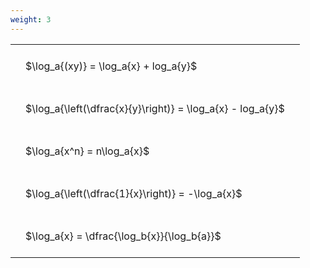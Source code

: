 ```yaml
---
weight: 3
---
```


<style type="text/css">
#T_3d48e th.col_heading {
  text-align: left;
  font-size: 1em;
}
#T_3d48e td {
  text-align: left;
  font-size: 1em;
  padding: 1.5em;
}
</style>
<table id="T_3d48e">
  <thead>
  </thead>
  <tbody>
    <tr>
      <td id="T_3d48e_row0_col0" class="data row0 col0" >$\log_a{(xy)} = \log_a{x} + log_a{y}$</td>
    </tr>
    <tr>
      <td id="T_3d48e_row1_col0" class="data row1 col0" >$\log_a{\left(\dfrac{x}{y}\right)} = \log_a{x} - log_a{y}$</td>
    </tr>
    <tr>
      <td id="T_3d48e_row2_col0" class="data row2 col0" >$\log_a{x^n} = n\log_a{x}$</td>
    </tr>
    <tr>
      <td id="T_3d48e_row3_col0" class="data row3 col0" >$\log_a{\left(\dfrac{1}{x}\right)} = -\log_a{x}$</td>
    </tr>
    <tr>
      <td id="T_3d48e_row4_col0" class="data row4 col0" >$\log_a{x} = \dfrac{\log_b{x}}{\log_b{a}}$</td>
    </tr>
  </tbody>
</table>

